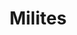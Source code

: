 ---
title: Milites
description: A Visual Analytics tool for Roman battles.
img: github.jpg
github_repo: milites
languages: JavaScript
category: code
---